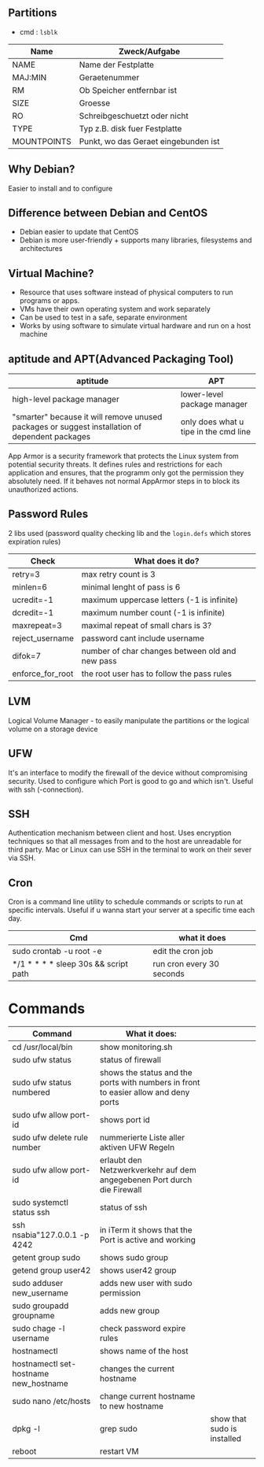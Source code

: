 ## Partitions
- cmd : `lsblk`

| Name | Zweck/Aufgabe |  
|-------|--------------------|  
| NAME | Name der Festplatte|  
| MAJ:MIN | Geraetenummer |  
| RM | Ob Speicher entfernbar ist|  
| SIZE | Groesse |  
| RO | Schreibgeschuetzt oder nicht|  
| TYPE | Typ z.B. disk fuer Festplatte|  
| MOUNTPOINTS | Punkt, wo das Geraet eingebunden ist|# General Informations  
## Why Debian?  
Easier to install and to configure
## Difference between Debian and CentOS  
- Debian easier to update that CentOS  
- Debian is more user-friendly + supports many libraries, filesystems and architectures
## Virtual Machine?  
- Resource that uses software instead of physical computers to run programs or apps.  
- VMs have their own operating system and work separately  
- Can be used to test in a safe, separate environment  
- Works by using software to simulate virtual hardware and run on a host machine
## aptitude and APT(Advanced Packaging Tool)  

|aptitude|APT|  
|----|------|  
|high-level package manager|lower-level package manager|  
|"smarter" because it will remove unused packages or suggest installation of dependent packages|only does what u tipe in the cmd line|## AppArmor  

App Armor is a security framework that protects the Linux system from potential security threats. It defines rules and restrictions for each application and ensures, that the programm only got the permission they absolutely need. If it behaves not normal AppArmor steps in to block its unauthorized actions.
## Password Rules  
2 libs used (password quality checking lib and the `login.defs` which stores expiration rules) 

| Check | What does it do? |
|-------|------------------|
|retry=3 | max retry count is 3|
|minlen=6| minimal lenght of pass is 6 |
|ucredit=-1|maximum uppercase letters (-1 is infinite)|
|dcredit=-1|maximum number count (-1 is infinite)|
|maxrepeat=3| maximal repeat of small chars is 3?|
|reject_username|password cant include username|
|difok=7|number of char changes between old and new pass|
|enforce_for_root| the root user has to follow the pass rules |
## LVM  
Logical Volume Manager - to easily manipulate the partitions or the logical volume on a storage device
## UFW  
It's an interface to modify the firewall of the device without compromising security. Used to configure which Port is good to go and which isn't. Useful with ssh (-connection).
## SSH  
Authentication mechanism between client and host. Uses encryption techniques so that all messages from and to the host are unreadable for third party. Mac or Linux can use SSH in the terminal to work on their sever via SSH.
## Cron  
Cron is a command line utility to schedule commands or scripts to run at specific intervals. Useful if u wanna start your server at a specific time each day.  

|Cmd|what it does|  
|-|-|  
|sudo crontab -u root -e|edit the cron job|  
|*/1 * * * * sleep 30s && script path|run cron every 30 seconds|
# Commands  

| Command                               | What it does:                                                                       |                             |
| ------------------------------------- | ----------------------------------------------------------------------------------- | --------------------------- |
| cd /usr/local/bin                     | show monitoring.sh                                                                  |                             |
| sudo ufw status                       | status of firewall                                                                  |                             |
| sudo ufw status numbered              | shows the status and the ports with numbers in front to easier allow and deny ports |                             |
| sudo ufw allow port-id                | shows port id                                                                       |                             |
| sudo ufw delete rule number           | nummerierte Liste aller aktiven UFW Regeln                                          |                             |
| sudo ufw allow port-id                | erlaubt den Netzwerkverkehr auf dem angegebenen Port durch die Firewall             |                             |
| sudo systemctl status ssh             | status of ssh                                                                       |                             |
| ssh nsabia"127.0.0.1 -p 4242          | in iTerm it shows that the Port is active and working                               |                             |
| getent group sudo                     | shows sudo group                                                                    |                             |
| getend group user42                   | shows user42 group                                                                  |                             |
| sudo adduser new_username             | adds new user with sudo permission                                                  |                             |
| sudo groupadd groupname               | adds new group                                                                      |                             |
| sudo chage -l username                | check password expire rules                                                         |                             |
| hostnamectl                           | shows name of the host                                                              |                             |
| hostnamectl set-hostname new_hostname | changes the current hostname                                                        |                             |
| sudo nano /etc/hosts                  | change current hostname to new hostname                                             |                             |
| dpkg -l                               | grep sudo                                                                           | show that sudo is installed |
| reboot                                | restart VM                                                                          |                             |                                      |                                                                                     |                             |